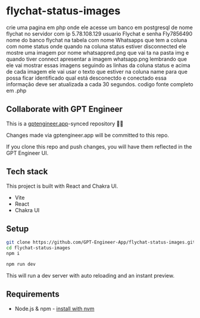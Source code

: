 # flychat-status-images

crie uma pagina em php onde ele acesse um banco em postgresql de nome flychat no servidor com ip 5.78.108.129 usuario Flychat e senha Fly7856490 nome do banco flychat na tabela com nome Whatsapps que tem a coluna com nome status onde quando na coluna status estiver disconnected ele mostre uma imagem por nome whatsappred.png que vai ta na pasta img e quando tiver connect apresentar a imagem whatsapp.png lembrando que ele vai mostrar essas imagens seguindo as linhas da coluna status  e acima de cada imagem ele vai usar o texto que estiver na coluna name para que possa ficar identificado qual está desconectdo e conectado essa informação deve ser atualizada a cada 30 segundos. codigo fonte completo em .php


## Collaborate with GPT Engineer

This is a [gptengineer.app](https://gptengineer.app)-synced repository 🌟🤖

Changes made via gptengineer.app will be committed to this repo.

If you clone this repo and push changes, you will have them reflected in the GPT Engineer UI.

## Tech stack

This project is built with React and Chakra UI.

- Vite
- React
- Chakra UI

## Setup

```sh
git clone https://github.com/GPT-Engineer-App/flychat-status-images.git
cd flychat-status-images
npm i
```

```sh
npm run dev
```

This will run a dev server with auto reloading and an instant preview.

## Requirements

- Node.js & npm - [install with nvm](https://github.com/nvm-sh/nvm#installing-and-updating)
